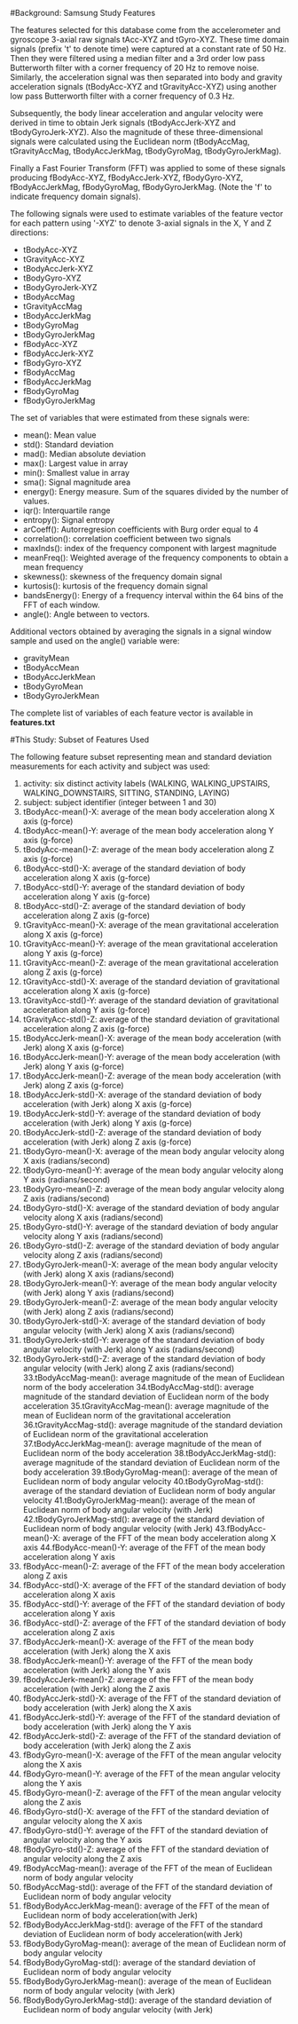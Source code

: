 #Background: Samsung Study Features 

The features selected for this database come from the accelerometer and gyroscope 3-axial raw signals tAcc-XYZ and tGyro-XYZ. These time domain signals (prefix 't' to denote time) were captured at a constant rate of 50 Hz. Then they were filtered using a median filter and a 3rd order low pass Butterworth filter with a corner frequency of 20 Hz to remove noise. Similarly, the acceleration signal was then separated into body and gravity acceleration signals (tBodyAcc-XYZ and tGravityAcc-XYZ) using another low pass Butterworth filter with a corner frequency of 0.3 Hz. 

Subsequently, the body linear acceleration and angular velocity were derived in time to obtain Jerk signals (tBodyAccJerk-XYZ and tBodyGyroJerk-XYZ). Also the magnitude of these three-dimensional signals were calculated using the Euclidean norm (tBodyAccMag, tGravityAccMag, tBodyAccJerkMag, tBodyGyroMag, tBodyGyroJerkMag). 

Finally a Fast Fourier Transform (FFT) was applied to some of these signals producing fBodyAcc-XYZ, fBodyAccJerk-XYZ, fBodyGyro-XYZ, fBodyAccJerkMag, fBodyGyroMag, fBodyGyroJerkMag. (Note the 'f' to indicate frequency domain signals). 

The following signals were used to estimate variables of the feature vector for each pattern using '-XYZ' to denote 3-axial signals in the X, Y and Z directions:

* tBodyAcc-XYZ
* tGravityAcc-XYZ
* tBodyAccJerk-XYZ
* tBodyGyro-XYZ
* tBodyGyroJerk-XYZ
* tBodyAccMag
* tGravityAccMag
* tBodyAccJerkMag
* tBodyGyroMag
* tBodyGyroJerkMag
* fBodyAcc-XYZ
* fBodyAccJerk-XYZ
* fBodyGyro-XYZ
* fBodyAccMag
* fBodyAccJerkMag
* fBodyGyroMag
* fBodyGyroJerkMag

The set of variables that were estimated from these signals were: 

* mean(): Mean value
* std(): Standard deviation
* mad(): Median absolute deviation 
* max(): Largest value in array
* min(): Smallest value in array
* sma(): Signal magnitude area
* energy(): Energy measure. Sum of the squares divided by the number of values. 
* iqr(): Interquartile range 
* entropy(): Signal entropy
* arCoeff(): Autorregresion coefficients with Burg order equal to 4
* correlation(): correlation coefficient between two signals
* maxInds(): index of the frequency component with largest magnitude
* meanFreq(): Weighted average of the frequency components to obtain a mean frequency
* skewness(): skewness of the frequency domain signal 
* kurtosis(): kurtosis of the frequency domain signal 
* bandsEnergy(): Energy of a frequency interval within the 64 bins of the FFT of each window.
* angle(): Angle between to vectors.

Additional vectors obtained by averaging the signals in a signal window sample and used on the angle() variable were:

* gravityMean
* tBodyAccMean
* tBodyAccJerkMean
* tBodyGyroMean
* tBodyGyroJerkMean

The complete list of variables of each feature vector is available in **features.txt**

#This Study: Subset of Features Used

The following feature subset representing mean and standard deviation measurements for each activity and subject was used:

1. activity: six distinct activity labels (WALKING, WALKING_UPSTAIRS, WALKING_DOWNSTAIRS, SITTING, STANDING, LAYING)
2. subject: subject identifier (integer between 1 and 30)
3. tBodyAcc-mean()-X: average of the mean body acceleration along X axis (g-force)
4. tBodyAcc-mean()-Y: average of the mean body acceleration along Y axis (g-force)
5. tBodyAcc-mean()-Z: average of the mean body acceleration along Z axis (g-force)
6. tBodyAcc-std()-X: average of the standard deviation of body acceleration along X axis (g-force)
7. tBodyAcc-std()-Y: average of the standard deviation of body acceleration along Y axis (g-force)
8. tBodyAcc-std()-Z: average of the standard deviation of body acceleration along Z axis (g-force)
9. tGravityAcc-mean()-X: average of the mean gravitational acceleration along X axis (g-force)
10. tGravityAcc-mean()-Y: average of the mean gravitational acceleration along Y axis (g-force)
11. tGravityAcc-mean()-Z: average of the mean gravitational acceleration along Z axis (g-force)
12. tGravityAcc-std()-X: average of the standard deviation of gravitational acceleration along X axis (g-force)
13. tGravityAcc-std()-Y: average of the standard deviation of gravitational acceleration along Y axis (g-force)
14. tGravityAcc-std()-Z: average of the standard deviation of gravitational acceleration along Z axis (g-force)
15. tBodyAccJerk-mean()-X: average of the mean body acceleration (with Jerk) along X axis (g-force)
16. tBodyAccJerk-mean()-Y: average of the mean body acceleration (with Jerk) along Y axis (g-force)
17. tBodyAccJerk-mean()-Z: average of the mean body acceleration (with Jerk) along Z axis (g-force)
18. tBodyAccJerk-std()-X: average of the standard deviation of body acceleration (with Jerk) along X axis (g-force)
19. tBodyAccJerk-std()-Y: average of the standard deviation of body acceleration (with Jerk) along Y axis (g-force)
20. tBodyAccJerk-std()-Z: average of the standard deviation of body acceleration (with Jerk) along Z axis (g-force)
21. tBodyGyro-mean()-X: average of the mean body angular velocity along X axis (radians/second)
22. tBodyGyro-mean()-Y: average of the mean body angular velocity along Y axis (radians/second)
23. tBodyGyro-mean()-Z: average of the mean body angular velocity along Z axis (radians/second)
24. tBodyGyro-std()-X: average of the standard deviation of body angular velocity along X axis (radians/second)
25. tBodyGyro-std()-Y: average of the standard deviation of body angular velocity along Y axis (radians/second)
26. tBodyGyro-std()-Z: average of the standard deviation of body angular velocity along Z axis (radians/second)
27. tBodyGyroJerk-mean()-X: average of the mean body angular velocity (with Jerk) along X axis (radians/second)
28. tBodyGyroJerk-mean()-Y: average of the mean body angular velocity (with Jerk) along Y axis (radians/second)
29. tBodyGyroJerk-mean()-Z: average of the mean body angular velocity (with Jerk) along Z axis (radians/second)
30. tBodyGyroJerk-std()-X: average of the standard deviation of body angular velocity (with Jerk) along X axis (radians/second)
31. tBodyGyroJerk-std()-Y: average of the standard deviation of body angular velocity (with Jerk) along Y axis (radians/second)
32. tBodyGyroJerk-std()-Z: average of the standard deviation of body angular velocity (with Jerk) along Z axis (radians/second)
33.tBodyAccMag-mean(): average magnitude of the mean of Euclidean norm of the body acceleration
34.tBodyAccMag-std(): average magnitude of the standard deviation of Euclidean norm of the body acceleration
35.tGravityAccMag-mean(): average magnitude of the mean of Euclidean norm of the gravitational acceleration
36.tGravityAccMag-std(): average magnitude of the standard deviation of Euclidean norm of the gravitational acceleration
37.tBodyAccJerkMag-mean(): average magnitude of the mean of Euclidean norm of the body acceleration
38.tBodyAccJerkMag-std(): average magnitude of the standard deviation of Euclidean norm of the body acceleration
39.tBodyGyroMag-mean(): average of the mean of Euclidean norm of body angular velocity
40.tBodyGyroMag-std(): average of the standard deviation of Euclidean norm of body angular velocity
41.tBodyGyroJerkMag-mean(): average of the mean of Euclidean norm of body angular velocity (with Jerk)
42.tBodyGyroJerkMag-std(): average of the standard deviation of Euclidean norm of body angular velocity (with Jerk)
43.fBodyAcc-mean()-X: average of the FFT of the mean body acceleration along X axis
44.fBodyAcc-mean()-Y: average of the FFT of the mean body acceleration along Y axis
45. fBodyAcc-mean()-Z: average of the FFT of the mean body acceleration along Z axis
46. fBodyAcc-std()-X: average of the FFT of the standard deviation of body acceleration along X axis
47. fBodyAcc-std()-Y: average of the FFT of the standard deviation of body acceleration along Y axis
48. fBodyAcc-std()-Z: average of the FFT of the standard deviation of body acceleration along Z axis
49. fBodyAccJerk-mean()-X: average of the FFT of the mean body acceleration (with Jerk) along the X axis
50. fBodyAccJerk-mean()-Y: average of the FFT of the mean body acceleration (with Jerk) along the Y axis
51. fBodyAccJerk-mean()-Z: average of the FFT of the mean body acceleration (with Jerk) along the Z axis
52. fBodyAccJerk-std()-X:  average of the FFT of the standard deviation of body acceleration (with Jerk) along the X axis
53. fBodyAccJerk-std()-Y: average of the FFT of the standard deviation of body acceleration (with Jerk) along the Y axis
54. fBodyAccJerk-std()-Z: average of the FFT of the standard deviation of body acceleration (with Jerk) along the Z axis
55. fBodyGyro-mean()-X: average of the FFT of the mean  angular velocity along the X axis
56. fBodyGyro-mean()-Y: average of the FFT of the mean  angular velocity along the Y axis 
57. fBodyGyro-mean()-Z: average of the FFT of the mean  angular velocity along the Z axis
58. fBodyGyro-std()-X: average of the FFT of the standard deviation of angular velocity along the X axis
59. fBodyGyro-std()-Y: average of the FFT of the standard deviation of angular velocity along the Y axis
60. fBodyGyro-std()-Z: average of the FFT of the standard deviation of angular velocity along the Z axis
61. fBodyAccMag-mean(): average of the FFT of the mean of Euclidean norm of body angular velocity
62. fBodyAccMag-std(): average of the FFT of the standard deviation of Euclidean norm of body angular velocity
63. fBodyBodyAccJerkMag-mean(): average of the FFT of the mean of Euclidean norm of body acceleration(with Jerk)
64. fBodyBodyAccJerkMag-std(): average of the FFT of the standard deviation of Euclidean norm of body acceleration(with Jerk)
65. fBodyBodyGyroMag-mean(): average of the mean of Euclidean norm of body angular velocity
66. fBodyBodyGyroMag-std(): average of the standard deviation of Euclidean norm of body angular velocity
67. fBodyBodyGyroJerkMag-mean(): average of the mean of Euclidean norm of body angular velocity (with Jerk)
68. fBodyBodyGyroJerkMag-std(): average of the standard deviation of Euclidean norm of body angular velocity (with Jerk)

